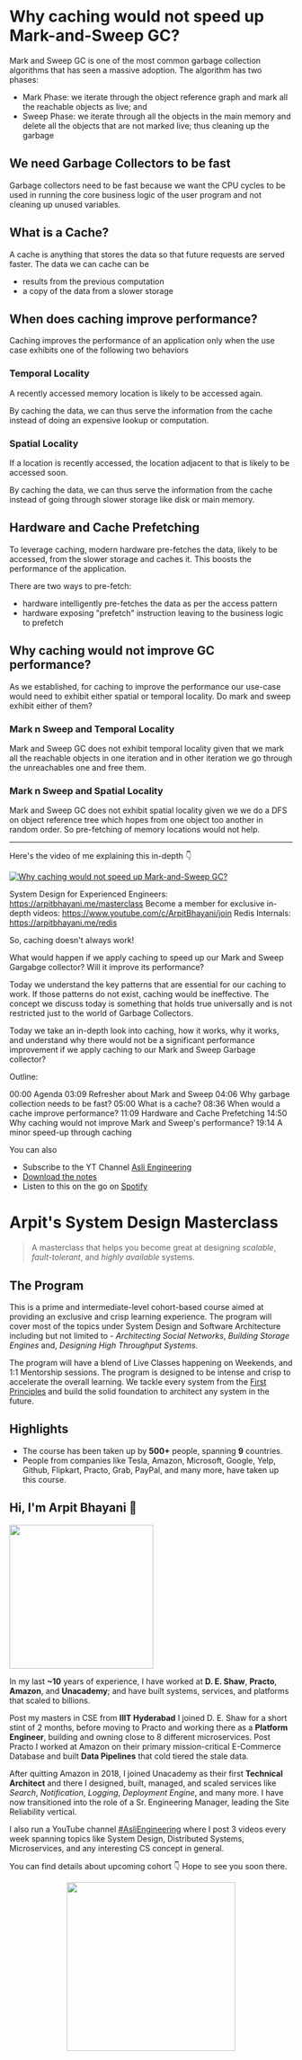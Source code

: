 Why caching would not speed up Mark-and-Sweep GC?
===


Mark and Sweep GC is one of the most common garbage collection algorithms that has seen a massive adoption. The algorithm has two phases:

- Mark Phase: we iterate through the object reference graph and mark all the reachable objects as live; and
- Sweep Phase: we iterate through all the objects in the main memory and delete all the objects that are not marked live; thus cleaning up the garbage

## We need Garbage Collectors to be fast

Garbage collectors need to be fast because we want the CPU cycles to be used in running the core business logic of the user program and not cleaning up unused variables.

## What is a Cache?

A cache is anything that stores the data so that future requests are served faster. The data we can cache can be

- results from the previous computation
- a copy of the data from a slower storage

## When does caching improve performance?

Caching improves the performance of an application only when the use case exhibits one of the following two behaviors

### Temporal Locality

A recently accessed memory location is likely to be accessed again.

By caching the data, we can thus serve the information from the cache instead of doing an expensive lookup or computation.

### Spatial Locality

If a location is recently accessed, the location adjacent to that is likely to be accessed soon.

By caching the data, we can thus serve the information from the cache instead of going through slower storage like disk or main memory.

## Hardware and Cache Prefetching

To leverage caching, modern hardware pre-fetches the data, likely to be accessed, from the slower storage and caches it. This boosts the performance of the application.

There are two ways to pre-fetch:

- hardware intelligently pre-fetches the data as per the access pattern
- hardware exposing "prefetch" instruction leaving to the business logic to prefetch

## Why caching would not improve GC performance?

As we established, for caching to improve the performance our use-case would need to exhibit either spatial or temporal locality. Do mark and sweep exhibit either of them?

### Mark n Sweep and Temporal Locality

Mark and Sweep GC does not exhibit temporal locality given that we mark all the reachable objects in one iteration and in other iteration we go through the unreachables one and free them.

### Mark n Sweep and Spatial Locality

Mark and Sweep GC does not exhibit spatial locality given we we do a DFS on object reference tree which hopes from one object too another in random order. So pre-fetching of memory locations would not help.
<hr />


<p>Here's the video of me explaining this in-depth 👇‍</p>

[![Why caching would not speed up Mark-and-Sweep GC?](https://i.ytimg.com/vi/LkympMbgmCo/mqdefault.jpg)](https://www.youtube.com/watch?v=LkympMbgmCo)

System Design for Experienced Engineers: https://arpitbhayani.me/masterclass
Become a member for exclusive in-depth videos: https://www.youtube.com/c/ArpitBhayani/join
Redis Internals: https://arpitbhayani.me/redis

So, caching doesn't always work!

What would happen if we apply caching to speed up our Mark and Sweep Gargabge collector? Will it improve its performance?

Today we understand the key patterns that are essential for our caching to work. If those patterns do not exist, caching would be ineffective. The concept we discuss today is something that holds true universally and is not restricted just to the world of Garbage Collectors.

Today we take an in-depth look into caching, how it works, why it works, and understand why there would not be a significant performance improvement if we apply caching to our Mark and Sweep Garbage collector?

Outline:

00:00 Agenda
03:09 Refresher about Mark and Sweep
04:06 Why garbage collection needs to be fast?
05:00 What is a cache?
08:36 When would a cache improve performance?
11:09 Hardware and Cache Prefetching
14:50 Why caching would not improve Mark and Sweep's performance?
19:14 A minor speed-up through caching

You can also
 - Subscribe to the YT Channel [Asli Engineering](https://youtube.com/c/ArpitBhayani)
 - [Download the notes](https://drive.google.com/file/d/1GpbYMPJPS78hOlN6KRagF58S7lvQfhh4/view?usp=sharing)
 - Listen to this on the go on [Spotify](https://open.spotify.com/show/7qMoamm2iZQrsPVm6IQLoD)

# Arpit's System Design Masterclass

> A masterclass that helps you become great at designing _scalable_, _fault-tolerant_, and _highly available_ systems.

## The Program

This is a prime and intermediate-level cohort-based course aimed at providing an exclusive and crisp learning experience. The program will cover most of the topics under System Design and Software Architecture including but not limited to - _Architecting Social Networks_, _Building Storage Engines_ and, _Designing High Throughput Systems_.

The program will have a blend of Live Classes happening on Weekends, and 1:1 Mentorship sessions. The program is designed to be intense and crisp to accelerate the overall learning. We tackle every system from the [First Principles](https://en.wikipedia.org/wiki/First_principle) and build the solid foundation to architect any system in the future.


## Highlights

 - The course has been taken up by __500+__ people, spanning __9__ countries.
 - People from companies like Tesla, Amazon, Microsoft, Google, Yelp, Github, Flipkart, Practo, Grab, PayPal, and many more, have taken up this course.


## Hi, I'm Arpit Bhayani 👋

<img width="256px" src="https://arpitbhayani.me/static/img/arpit.jpg" />

In my last **~10** years of experience, I have worked at **D. E. Shaw**, **Practo**, **Amazon**, and **Unacademy**; and have built systems, services, and platforms that scaled to billions.

Post my masters in CSE from **IIIT Hyderabad** I joined D. E. Shaw for a short stint of 2 months, before moving to Practo and working there as a **Platform Engineer**, building and owning close to 8 different microservices. Post Practo I worked at Amazon on their primary mission-critical E-Commerce Database and built **Data Pipelines** that cold tiered the stale data.

After quitting Amazon in 2018, I joined Unacademy as their first **Technical Architect** and there I designed, built, managed, and scaled services like _Search_, _Notification_, _Logging_, _Deployment Engine_, and many more. I have now transitioned into the role of a Sr. Engineering Manager, leading the Site Reliability vertical.

I also run a YouTube channel [#AsliEngineering](https://www.youtube.com/c/ArpitBhayani) where I post 3 videos every week spanning topics like System Design, Distributed Systems, Microservices, and any interesting CS concept in general.

You can find details about upcoming cohort 👇‍ Hope to see you soon there.

<center>
<a target="_blank" href="https://arpitbhayani.me/masterclass">
<img src="https://user-images.githubusercontent.com/4745789/137859181-d4499cf4-ce65-4466-8b88-a078ece0f081.PNG" width="300px" />
</a>
</center>